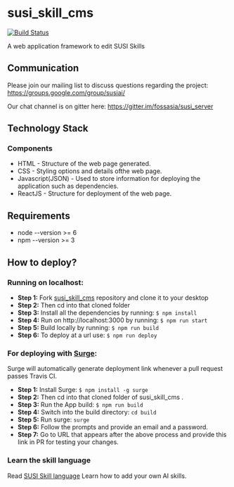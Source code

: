 # susi_skill_cms

[![Build Status](https://travis-ci.org/fossasia/susi_skill_cms.svg?branch=master)](https://travis-ci.org/fossasia/susi_skill_cms)

A web application framework to edit SUSI Skills

## Communication

Please join our mailing list to discuss questions regarding the project: https://groups.google.com/group/susiai/

Our chat channel is on gitter here: https://gitter.im/fossasia/susi_server

## Technology Stack

### Components
* HTML - Structure of the web page generated.
* CSS - Styling options and details ofthe web page.
* Javascript(JSON) - Used to store information for deploying the application such as dependencies.
* ReactJS - Structure for deployment of the web page.

## Requirements
* node --version >= 6
* npm --version >= 3

## How to deploy?

### Running on localhost:
* **Step 1:** Fork [susi_skill_cms](https://github.com/fossasia/susi_skill_cms) repository and clone it to your desktop
* **Step 2:** Then cd into that cloned folder
* **Step 3:** Install all the dependencies by running: ```$ npm install```
* **Step 4:** Run on http://localhost:3000 by running: ```$ npm run start```
* **Step 5:** Build locally by running: ```$ npm run build ```
* **Step 6:** To deploy at a url use: ```$ npm run deploy ```

### For deploying with [Surge](https://surge.sh/):

Surge will automatically generate deployment link whenever a pull request passes Travis CI. 

* **Step 1:** Install Surge: ```$ npm install -g surge```
* **Step 2:** Then cd into that cloned folder of susi_skill_cms .
* **Step 3:** Run the App build: ```$ npm run build```
* **Step 4:** Switch into the build directory: ```cd build```
* **Step 5:** Run surge: ```surge```
* **Step 6:** Follow the prompts and provide an email and a password.
* **Step 7:** Go to URL that appears after the above process and provide this link in PR for testing your changes. 

### Learn the skill language

Read [SUSI Skill language](./docs/Skill_Tutorial.md) Learn how to add your own AI skills.
